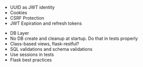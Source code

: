 + UUID as JWT identity
+ Cookies
+ CSRF Protection
+ JWT Expiration and refresh tokens

- DB Layer
- No DB create and cleanup at startup. Do that in tests properly
- Class-based views, flask-restful?
- SQL validations and schema validations
- Use sessions in tests
- Flask best practices